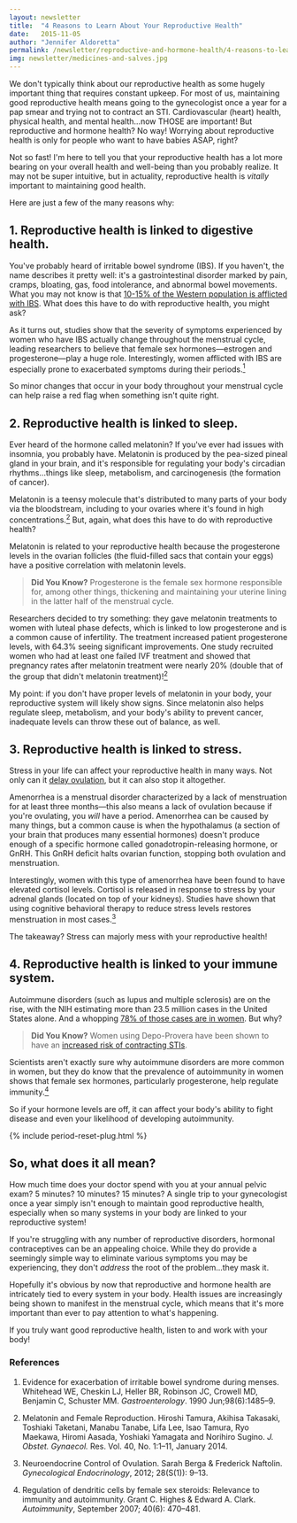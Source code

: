 ```yaml
---
layout: newsletter
title:  "4 Reasons to Learn About Your Reproductive Health"
date:   2015-11-05
author: "Jennifer Aldoretta"
permalink: /newsletter/reproductive-and-hormone-health/4-reasons-to-learn-about-your-reproductive-health/
img: newsletter/medicines-and-salves.jpg
---
```


We don't typically think about our reproductive health as some hugely important thing that requires constant upkeep. For most of us, maintaining good reproductive health means going to the gynecologist once a year for a pap smear and trying not to contract an STI. Cardiovascular (heart) health, physical health, and mental health...now THOSE are important! But reproductive and hormone health? No way! Worrying about reproductive health is only for people who want to have babies ASAP, right?

Not so fast! I'm here to tell you that your reproductive health has a lot more bearing on your overall health and well-being than you probably realize. It may not be super intuitive, but in actuality, reproductive health is *vitally* important to maintaining good health. 

Here are just a few of the many reasons why:

## 1. Reproductive health is linked to digestive health. ##

You've probably heard of irritable bowel syndrome (IBS). If you haven't, the name describes it pretty well: it's a gastrointestinal disorder marked by pain, cramps, bloating, gas, food intolerance, and abnormal bowel movements. What you may not know is that <a class="text-link" target="_blank" href="http://www.aboutibs.org/site/what-is-ibs/facts/statistics">10-15% of the Western population is afflicted with IBS</a>. What does this have to do with reproductive health, you might ask?

As it turns out, studies show that the severity of symptoms experienced by women who have IBS actually change throughout the menstrual cycle, leading researchers to believe that female sex hormones&mdash;estrogen and progesterone&mdash;play a huge role. Interestingly, women afflicted with IBS are especially prone to exacerbated symptoms during their periods.<a class="text-link" href="#references"><sup>1</sup></a>

So minor changes that occur in your body throughout your menstrual cycle can help raise a red flag when something isn't quite right.

## 2. Reproductive health is linked to sleep. ##

Ever heard of the hormone called melatonin? If you've ever had issues with insomnia, you probably have. Melatonin is produced by the pea-sized pineal gland in your brain, and it's responsible for regulating your body's circadian rhythms...things like sleep, metabolism, and carcinogenesis (the formation of cancer).

Melatonin is a teensy molecule that's distributed to many parts of your body via the bloodstream, including to your ovaries where it's found in high concentrations.<a class="text-link" href="#references"><sup>2</sup></a> But, again, what does this have to do with reproductive health?

Melatonin is related to your reproductive health because the progesterone levels in the ovarian follicles (the fluid-filled sacs that contain your eggs) have a positive correlation with melatonin levels. 

>**Did You Know?** Progesterone is the female sex hormone responsible for, among other things, thickening and maintaining your uterine lining in the latter half of the menstrual cycle. 

Researchers decided to try something: they gave melatonin treatments to women with luteal phase defects, which is linked to low progesterone and is a common cause of infertility. The treatment increased patient progesterone levels, with 64.3% seeing significant improvements. One study recruited women who had at least one failed IVF treatment and showed that pregnancy rates after melatonin treatment were nearly 20% (double that of the group that didn't melatonin treatment)!<a class="text-link" href="#references"><sup>2</sup></a>

My point: if you don't have proper levels of melatonin in your body, your reproductive system will likely show signs. Since melatonin also helps regulate sleep, metabolism, and your body's ability to prevent cancer, inadequate levels can throw these out of balance, as well.

## 3. Reproductive health is linked to stress. ##

Stress in your life can affect your reproductive health in many ways. Not only can it <a class="text-link" target="_blank" href="http://www.livescience.com/41329-why-is-my-period-late.html">delay ovulation</a>, but it can also stop it altogether.

Amenorrhea is a menstrual disorder characterized by a lack of menstruation for at least three months&mdash;this also means a lack of ovulation because if you're ovulating, you *will* have a period. Amenorrhea can be caused by many things, but a common cause is when the hypothalamus (a section of your brain that produces many essential hormones) doesn't produce enough of a specific hormone called gonadotropin-releasing hormone, or GnRH. This GnRH deficit halts ovarian function, stopping both ovulation and menstruation.

Interestingly, women with this type of amenorrhea have been found to have elevated cortisol levels. Cortisol is released in response to stress by your adrenal glands (located on top of your kidneys). Studies have shown that using cognitive behavioral therapy to reduce stress levels restores menstruation in most cases.<a class="text-link" href="#references"><sup>3</sup></a>

The takeaway? Stress can majorly mess with your reproductive health!

## 4. Reproductive health is linked to your immune system. ##

Autoimmune disorders (such as lupus and multiple sclerosis) are on the rise, with the NIH estimating more than 23.5 million cases in the United States alone. And a whopping <a class="text-link" target="_blank" href="http://www.ncbi.nlm.nih.gov/pmc/articles/PMC3328995/">78% of those cases are in women</a>. But why?

>**Did You Know?** Women using Depo-Provera have been shown to have an <a class="text-link" target="_blank" href="http://www.nytimes.com/2011/10/04/health/04hiv.html?_r=3">increased risk of contracting STIs</a>.

Scientists aren't exactly sure why autoimmune disorders are more common in women, but they do know that the prevalence of autoimmunity in women shows that female sex hormones, particularly progesterone, help regulate immunity.<a class="text-link" href="#references"><sup>4</sup></a>

So if your hormone levels are off, it can affect your body's ability to fight disease and even your likelihood of developing autoimmunity.

{% include period-reset-plug.html %}

## So, what does it all mean? ##

How much time does your doctor spend with you at your annual pelvic exam? 5 minutes? 10 minutes? 15 minutes? A single trip to your gynecologist once a year simply isn't enough to maintain good reproductive health, especially when so many systems in your body are linked to your reproductive system! 

If you're struggling with any number of reproductive disorders, hormonal contraceptives can be an appealing choice. While they do provide a seemingly simple way to eliminate various symptoms you may be experiencing, they don't *address* the root of the problem...they mask it. 

Hopefully it's obvious by now that reproductive and hormone health are intricately tied to every system in your body. Health issues are increasingly being shown to manifest in the menstrual cycle, which means that it's more important than ever to pay attention to what's happening.

If you truly want good reproductive health, listen to and work with your body!


### <a name="references">References</a> ###

1. Evidence for exacerbation of irritable bowel syndrome during menses. Whitehead WE, Cheskin LJ, Heller BR, Robinson JC, Crowell MD, Benjamin C, Schuster MM. *Gastroenterology*. 1990 Jun;98(6):1485–9.

2. Melatonin and Female Reproduction. Hiroshi Tamura, Akihisa Takasaki, Toshiaki Taketani, Manabu Tanabe, Lifa Lee, Isao Tamura, Ryo Maekawa, Hiromi Aasada, Yoshiaki Yamagata and Norihiro Sugino. *J. Obstet. Gynaecol.* Res. Vol. 40, No. 1:1–11, January 2014.

3. Neuroendocrine Control of Ovulation. Sarah Berga & Frederick Naftolin. *Gynecological Endocrinology*, 2012; 28(S(1)): 9–13.

4. Regulation of dendritic cells by female sex steroids: Relevance to immunity and autoimmunity. Grant C. Highes & Edward A. Clark. *Autoimmunity*, September 2007; 40(6): 470–481.